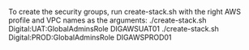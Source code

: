 To create the security groups, run create-stack.sh with the right AWS profile and VPC names as the arguments:
./create-stack.sh Digital:UAT:GlobalAdminsRole DIGAWSUAT01
./create-stack.sh Digital:PROD:GlobalAdminsRole DIGAWSPROD01
